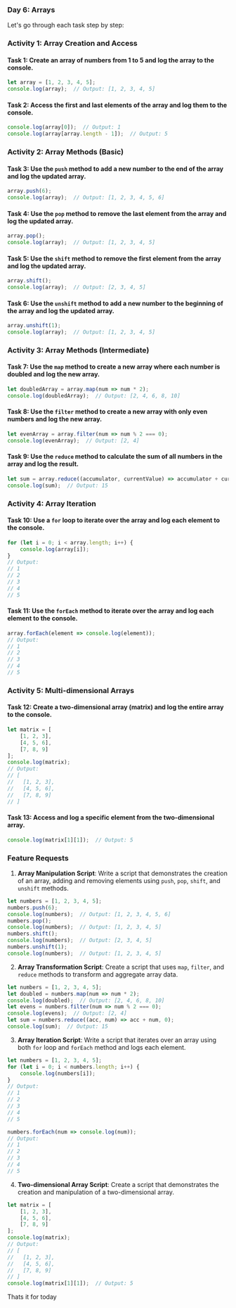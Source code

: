 ### Day 6: Arrays

Let's go through each task step by step:

### Activity 1: Array Creation and Access

#### Task 1: Create an array of numbers from 1 to 5 and log the array to the console.
```javascript
let array = [1, 2, 3, 4, 5];
console.log(array);  // Output: [1, 2, 3, 4, 5]
```

#### Task 2: Access the first and last elements of the array and log them to the console.
```javascript
console.log(array[0]);  // Output: 1
console.log(array[array.length - 1]);  // Output: 5
```

### Activity 2: Array Methods (Basic)

#### Task 3: Use the `push` method to add a new number to the end of the array and log the updated array.
```javascript
array.push(6);
console.log(array);  // Output: [1, 2, 3, 4, 5, 6]
```

#### Task 4: Use the `pop` method to remove the last element from the array and log the updated array.
```javascript
array.pop();
console.log(array);  // Output: [1, 2, 3, 4, 5]
```

#### Task 5: Use the `shift` method to remove the first element from the array and log the updated array.
```javascript
array.shift();
console.log(array);  // Output: [2, 3, 4, 5]
```

#### Task 6: Use the `unshift` method to add a new number to the beginning of the array and log the updated array.
```javascript
array.unshift(1);
console.log(array);  // Output: [1, 2, 3, 4, 5]
```

### Activity 3: Array Methods (Intermediate)

#### Task 7: Use the `map` method to create a new array where each number is doubled and log the new array.
```javascript
let doubledArray = array.map(num => num * 2);
console.log(doubledArray);  // Output: [2, 4, 6, 8, 10]
```

#### Task 8: Use the `filter` method to create a new array with only even numbers and log the new array.
```javascript
let evenArray = array.filter(num => num % 2 === 0);
console.log(evenArray);  // Output: [2, 4]
```

#### Task 9: Use the `reduce` method to calculate the sum of all numbers in the array and log the result.
```javascript
let sum = array.reduce((accumulator, currentValue) => accumulator + currentValue, 0);
console.log(sum);  // Output: 15
```

### Activity 4: Array Iteration

#### Task 10: Use a `for` loop to iterate over the array and log each element to the console.
```javascript
for (let i = 0; i < array.length; i++) {
    console.log(array[i]);
}
// Output:
// 1
// 2
// 3
// 4
// 5
```

#### Task 11: Use the `forEach` method to iterate over the array and log each element to the console.
```javascript
array.forEach(element => console.log(element));
// Output:
// 1
// 2
// 3
// 4
// 5
```

### Activity 5: Multi-dimensional Arrays

#### Task 12: Create a two-dimensional array (matrix) and log the entire array to the console.
```javascript
let matrix = [
    [1, 2, 3],
    [4, 5, 6],
    [7, 8, 9]
];
console.log(matrix);
// Output:
// [
//   [1, 2, 3],
//   [4, 5, 6],
//   [7, 8, 9]
// ]
```

#### Task 13: Access and log a specific element from the two-dimensional array.
```javascript
console.log(matrix[1][1]);  // Output: 5
```

### Feature Requests

1. **Array Manipulation Script**: Write a script that demonstrates the creation of an array, adding and removing elements using `push`, `pop`, `shift`, and `unshift` methods.
```javascript
let numbers = [1, 2, 3, 4, 5];
numbers.push(6);
console.log(numbers);  // Output: [1, 2, 3, 4, 5, 6]
numbers.pop();
console.log(numbers);  // Output: [1, 2, 3, 4, 5]
numbers.shift();
console.log(numbers);  // Output: [2, 3, 4, 5]
numbers.unshift(1);
console.log(numbers);  // Output: [1, 2, 3, 4, 5]
```

2. **Array Transformation Script**: Create a script that uses `map`, `filter`, and `reduce` methods to transform and aggregate array data.
```javascript
let numbers = [1, 2, 3, 4, 5];
let doubled = numbers.map(num => num * 2);
console.log(doubled);  // Output: [2, 4, 6, 8, 10]
let evens = numbers.filter(num => num % 2 === 0);
console.log(evens);  // Output: [2, 4]
let sum = numbers.reduce((acc, num) => acc + num, 0);
console.log(sum);  // Output: 15
```

3. **Array Iteration Script**: Write a script that iterates over an array using both `for` loop and `forEach` method and logs each element.
```javascript
let numbers = [1, 2, 3, 4, 5];
for (let i = 0; i < numbers.length; i++) {
    console.log(numbers[i]);
}
// Output:
// 1
// 2
// 3
// 4
// 5

numbers.forEach(num => console.log(num));
// Output:
// 1
// 2
// 3
// 4
// 5
```

4. **Two-dimensional Array Script**: Create a script that demonstrates the creation and manipulation of a two-dimensional array.
```javascript
let matrix = [
    [1, 2, 3],
    [4, 5, 6],
    [7, 8, 9]
];
console.log(matrix);
// Output:
// [
//   [1, 2, 3],
//   [4, 5, 6],
//   [7, 8, 9]
// ]
console.log(matrix[1][1]);  // Output: 5
```

Thats it for today

